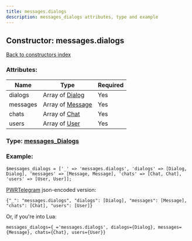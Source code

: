```yaml
---
title: messages.dialogs
description: messages_dialogs attributes, type and example
---
```

## Constructor: messages.dialogs  
[Back to constructors index](index.md)



### Attributes:

| Name     |    Type       | Required |
|----------|---------------|----------|
|dialogs|Array of [Dialog](../types/Dialog.md) | Yes|
|messages|Array of [Message](../types/Message.md) | Yes|
|chats|Array of [Chat](../types/Chat.md) | Yes|
|users|Array of [User](../types/User.md) | Yes|



### Type: [messages\_Dialogs](../types/messages_Dialogs.md)


### Example:

```
$messages_dialogs = ['_' => 'messages.dialogs', 'dialogs' => [Dialog, Dialog], 'messages' => [Message, Message], 'chats' => [Chat, Chat], 'users' => [User, User]];
```  

[PWRTelegram](https://pwrtelegram.xyz) json-encoded version:

```
{"_": "messages.dialogs", "dialogs": [Dialog], "messages": [Message], "chats": [Chat], "users": [User]}
```


Or, if you're into Lua:  


```
messages_dialogs={_='messages.dialogs', dialogs={Dialog}, messages={Message}, chats={Chat}, users={User}}

```


